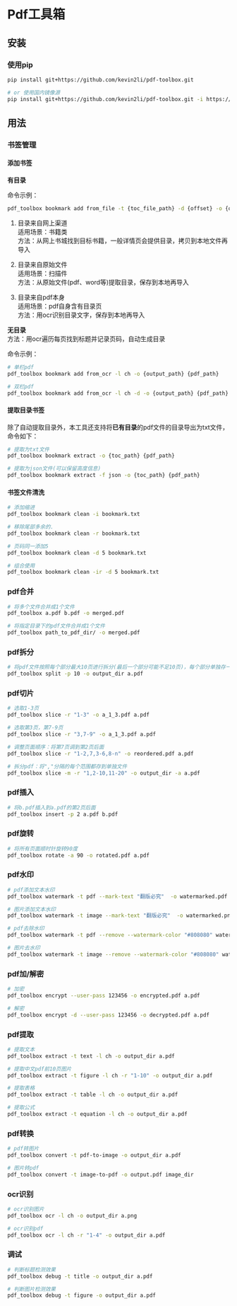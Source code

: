 # Pdf工具箱
## 安装
### 使用pip
```bash
pip install git+https://github.com/kevin2li/pdf-toolbox.git

# or 使用国内镜像源
pip install git+https://github.com/kevin2li/pdf-toolbox.git -i https://mirrors.aliyun.com/pypi/simple
```

## 用法
### 书签管理
#### 添加书签

**有目录**

命令示例：  
```bash
pdf_toolbox bookmark add from_file -t {toc_file_path} -d {offset} -o {output_path} {pdf_path}
```

1. 目录来自网上渠道  
适用场景：书籍类  
方法：从网上书城找到目标书籍，一般详情页会提供目录，拷贝到本地文件再导入

1. 目录来自原始文件  
适用场景：扫描件  
方法：从原始文件(pdf、word等)提取目录，保存到本地再导入


3. 目录来自pdf本身  
适用场景：pdf自身含有目录页  
方法：用ocr识别目录文字，保存到本地再导入


**无目录**  
方法：用ocr遍历每页找到标题并记录页码，自动生成目录

命令示例：  
```bash
# 单栏pdf
pdf_toolbox bookmark add from_ocr -l ch -o {output_path} {pdf_path}

# 双栏pdf
pdf_toolbox bookmark add from_ocr -l ch -d -o {output_path} {pdf_path}
```

#### 提取目录书签 

除了自动提取目录外，本工具还支持将**已有目录**的pdf文件的目录导出为txt文件，命令如下：

```bash
# 提取为txt文件
pdf_toolbox bookmark extract -o {toc_path} {pdf_path}

# 提取为json文件(可以保留高度信息)
pdf_toolbox bookmark extract -f json -o {toc_path} {pdf_path}
```

#### 书签文件清洗
```bash
# 添加缩进
pdf_toolbox bookmark clean -i bookmark.txt

# 移除尾部多余的.
pdf_toolbox bookmark clean -r bookmark.txt

# 页码同一添加5
pdf_toolbox bookmark clean -d 5 bookmark.txt

# 组合使用
pdf_toolbox bookmark clean -ir -d 5 bookmark.txt
```

### pdf合并
```bash
# 将多个文件合并成1个文件
pdf_toolbox a.pdf b.pdf -o merged.pdf

# 将指定目录下的pdf文件合并成1个文件
pdf_toolbox path_to_pdf_dir/ -o merged.pdf
```
### pdf拆分
```bash
# 将pdf文件按照每个部分最大10页进行拆分(最后一个部分可能不足10页)，每个部分单独存一个文件
pdf_toolbox split -p 10 -o output_dir a.pdf
```
### pdf切片
```bash
# 选取1-3页
pdf_toolbox slice -r "1-3" -o a_1_3.pdf a.pdf

# 选取第3页，第7-9页
pdf_toolbox slice -r "3,7-9" -o a_1_3.pdf a.pdf

# 调整页面顺序：将第7页调到第2页后面
pdf_toolbox slice -r "1-2,7,3-6,8-n" -o reordered.pdf a.pdf

# 拆分pdf：将","分隔的每个范围都存到单独文件
pdf_toolbox slice -m -r "1,2-10,11-20" -o output_dir -a a.pdf

```
### pdf插入
```bash
# 将b.pdf插入到a.pdf的第2页后面
pdf_toolbox insert -p 2 a.pdf b.pdf
```
### pdf旋转
```bash
# 将所有页面顺时针旋转90度
pdf_toolbox rotate -a 90 -o rotated.pdf a.pdf
```
### pdf水印
```bash
# pdf添加文本水印
pdf_toolbox watermark -t pdf --mark-text "翻版必究"  -o watermarked.pdf a.pdf

# 图片添加文本水印
pdf_toolbox watermark -t image --mark-text "翻版必究"  -o watermarked.png a.png

# pdf去除水印
pdf_toolbox watermark -t pdf --remove --watermark-color "#808080" watermark.pdf

# 图片去水印
pdf_toolbox watermark -t image --remove --watermark-color "#808080" watermark.png

```

### pdf加/解密
```bash
# 加密
pdf_toolbox encrypt --user-pass 123456 -o encrypted.pdf a.pdf

# 解密
pdf_toolbox encrypt -d --user-pass 123456 -o decrypted.pdf a.pdf

```
### pdf提取
```bash
# 提取文本
pdf_toolbox extract -t text -l ch -o output_dir a.pdf

# 提取中文pdf前10页图片
pdf_toolbox extract -t figure -l ch -r "1-10" -o output_dir a.pdf

# 提取表格
pdf_toolbox extract -t table -l ch -o output_dir a.pdf

# 提取公式
pdf_toolbox extract -t equation -l ch -o output_dir a.pdf


```
### pdf转换
```bash
# pdf转图片
pdf_toolbox convert -t pdf-to-image -o output_dir a.pdf

# 图片转pdf
pdf_toolbox convert -t image-to-pdf -o output.pdf image_dir

```
### ocr识别
```bash
# ocr识别图片
pdf_toolbox ocr -l ch -o output_dir a.png

# ocr识别pdf
pdf_toolbox ocr -l ch -r "1-4" -o output_dir a.pdf
```

### 调试
```bash
# 判断标题检测效果
pdf_toolbox debug -t title -o output_dir a.pdf

# 判断图片检测效果
pdf_toolbox debug -t figure -o output_dir a.pdf
```
